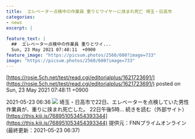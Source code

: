 ```yaml
---
title:  エレベーター点検中の作業員 重りとワイヤーに挟まれ死亡 埼玉・日高市  
categories:
- news
excerpt: |
  
feature_text: |
  ##  エレベーター点検中の作業員 重りとワイ...
  Sun, 23 May 2021 07:48:11  +0900
feature_image: "https://picsum.photos/2560/600?image=733"
image: "https://picsum.photos/2560/600?image=733"
---
```


[https://rosie.5ch.net/test/read.cgi/editorialplus/1621723691/](https://rosie.5ch.net/test/read.cgi/editorialplus/1621723691/)
posted on Sun, 23 May 2021 07:48:11  +0900

<!--more-->

2021-05-23 06:36 ![](https://contents.oricon.co.jp/upimg/article/3/1523/1523045/detail/img400/4e3c826a018bd3e4e507c10c45b32fa9afc01a31f5adcc13166baaf9fa917882.jpg) 埼玉・日高市で22日、エレベーターを点検していた男性作業員が、重りに挟まれ死亡した。 22日午後5時... 続きを読む（外部サイト） [https://this.kiji.is/768951053454393344](https://this.kiji.is/768951053454393344) 提供元：FNNプライムオンライン (最終更新：2021-05-23 06:37)
